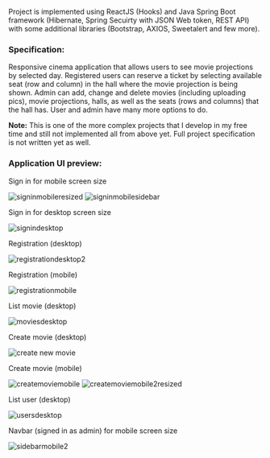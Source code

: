 Project is implemented using ReactJS (Hooks) and Java Spring Boot framework (Hibernate, Spring Secuirty with JSON Web token, REST API) with some additional libraries (Bootstrap, AXIOS, Sweetalert and few more).

### Specification:
Responsive cinema application that allows users to see movie projections by selected day. Registered users can reserve a ticket by selecting available seat (row and column) in the hall where the movie projection is being shown. Admin can add, change and delete movies (including uploading pics), movie projections, halls, as well as the seats (rows and columns) that the hall has. User and admin have many more options to do.

**Note:**
This is one of the more complex projects that I develop in my free time and still not implemented all from above yet. Full project specification is not written yet as well.

### Application UI preview:

Sign in for mobile screen size

![signinmobileresized](https://user-images.githubusercontent.com/76042091/229883233-6aa7d407-6504-4e0e-80f9-fe3dc2f38b84.jpg)
![signinmobilesidebar](https://user-images.githubusercontent.com/76042091/229883227-cace49e4-c85c-4595-8c8d-4be63a2aaa00.jpg)

Sign in for desktop screen size

![signindesktop](https://user-images.githubusercontent.com/76042091/229883515-fa33cc1e-de10-4138-8222-c5c046d7e28a.jpg)

Registration (desktop)

![registrationdesktop2](https://user-images.githubusercontent.com/76042091/229885904-8e963722-61ac-467b-b86d-41d801e9c2b2.jpg)

Registration (mobile)

![registrationmobile](https://user-images.githubusercontent.com/76042091/229884187-207a615c-4e47-4e75-b523-3482564d8e45.jpg)

List movie (desktop)

![moviesdesktop](https://user-images.githubusercontent.com/76042091/229884347-905f5360-8e76-413c-8a6e-5ac592f0a9b1.jpg)

Create movie (desktop)

![create new movie](https://user-images.githubusercontent.com/76042091/229884445-d50217c6-c095-4d16-a0f3-7020890a6299.jpg)

Create movie (mobile)

![createmoviemobile](https://user-images.githubusercontent.com/76042091/229884854-117fe107-e636-42f8-909d-40429a53cd7e.jpg)
![createmoviemobile2resized](https://user-images.githubusercontent.com/76042091/229884848-b7de1a79-18f7-4f01-976d-c4fd3df80f45.jpg)

List user (desktop)

![usersdesktop](https://user-images.githubusercontent.com/76042091/229885330-9eccd913-b20c-49df-ac1e-25ff259260b4.jpg)

Navbar (signed in as admin) for mobile screen size 

![sidebarmobile2](https://user-images.githubusercontent.com/76042091/229885514-df812f44-3f47-4564-81ee-e7a95a3fc7aa.jpg)